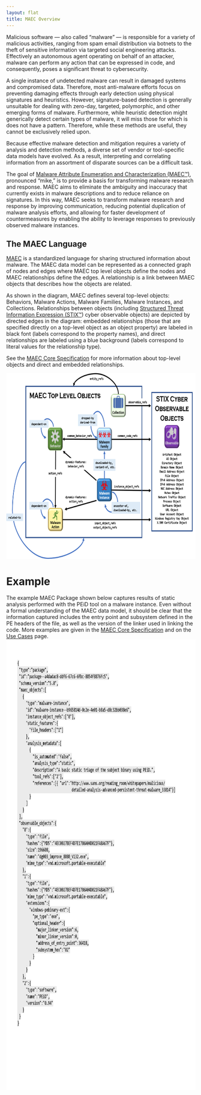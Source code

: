 ```yaml
---
layout: flat
title: MAEC Overview
---
```


Malicious software &mdash; also called “malware” &mdash; is responsible for a variety of malicious activities, ranging from spam email distribution via botnets to the theft of sensitive information via targeted social engineering attacks. Effectively an autonomous agent operating on behalf of an attacker, malware can perform any action that can be expressed in code, and consequently, poses a significant threat to cybersecurity.

A single instance of undetected malware can result in damaged systems and compromised data. Therefore, most anti-malware efforts focus on preventing damaging effects through early detection using physical signatures and heuristics. However, signature-based detection is generally unsuitable for dealing with zero-day, targeted, polymorphic, and other emerging forms of malware. Furthermore, while heuristic detection might generically detect certain types of malware, it will miss those for which is does not have a pattern. Therefore, while these methods are useful, they cannot be exclusively relied upon.

Because effective malware detection and mitigation requires a variety of analysis and detection methods, a diverse set of vendor or tool-specific data models have evolved. As a result, interpreting and correlating information from an assortment of disparate sources can be a difficult task.    

The goal of [Malware Attribute Enumeration and Characterization (MAEC™)](/releases/5.0), pronounced “mike,” is to provide a basis for transforming malware research and response. MAEC aims to eliminate the ambiguity and inaccuracy that currently exists in malware descriptions and to reduce reliance on signatures. In this way, MAEC seeks to transform malware research and response by improving communication, reducing potential duplication of malware analysis efforts, and allowing for faster development of countermeasures by enabling the ability to leverage responses to previously observed malware instances.

## The MAEC Language

[MAEC](/releases/5.0) is a standardized language for sharing structured information about malware. The MAEC data model can be represented as a connected graph of nodes and edges where MAEC top level objects define the nodes and MAEC relationships define the edges. A relationship is a link between MAEC objects that describes how the objects are related.

As shown in the diagram, MAEC defines several top-level objects: Behaviors, Malware Actions, Malware Families, Malware Instances, and Collections. Relationships between objects (including [Structured Threat Information Expression (STIX™](https://oasis-open.github.io/cti-documentation/)) cyber observable objects) are depicted by directed edges in the diagram: embedded relationships (those that are specified directly on a top-level object as an object property) are labeled in black font (labels correspond to the property names), and direct relationships are labeled using a blue background (labels correspond to literal values for the relationship type).      

See the [MAEC Core Specification](/releases/5.0/MAEC_Core_Specification.pdf) for more information about top-level objects and direct and embedded relationships.      
     
<img src="maec_top_level_objects.png" alt="MAEC Top Level Objects" class="text-align:center" height="495" width="950"/>
     
# Example

The example MAEC Package shown below captures results of static analysis performed with the PEiD tool on a malware instance. Even without a formal understanding of the MAEC data model, it should be clear that the information captured includes the entry point and subsystem defined in the PE headers of the file, as well as the version of the linker used in linking the code. More examples are given in the [MAEC Core Specification](/releases/5.0/MAEC_Core_Specification.pdf) and on the [Use Cases](/documentation/use_cases/) page.
<img src="maec_example.png" alt="MAEC Example" class="text-align:center" height="1200" width="860"/>
